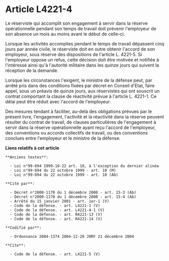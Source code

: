 # Article L4221-4

Le réserviste qui accomplit son engagement à servir dans la réserve opérationnelle pendant son temps de travail doit prévenir
l'employeur de son absence un mois au moins avant le début de celle-ci. 

Lorsque les activités accomplies pendant le temps de travail dépassent cinq jours par année civile, le réserviste doit en
outre obtenir l'accord de son employeur, sous réserve des dispositions de l'article L. 4221-5. Si l'employeur oppose un
refus, cette décision doit être motivée et notifiée à l'intéressé ainsi qu'à l'autorité militaire dans les quinze jours qui
suivent la réception de la demande. 

Lorsque les circonstances l'exigent, le ministre de la défense peut, par arrêté pris dans des conditions fixées par décret en
Conseil d'Etat, faire appel, sous un préavis de quinze jours, aux réservistes qui ont souscrit un contrat comportant la
clause de réactivité prévue à l'article L. 4221-1. Ce délai peut être réduit avec l'accord de l'employeur. 

Des mesures tendant à faciliter, au-delà des obligations prévues par le présent livre, l'engagement, l'activité et la
réactivité dans la réserve peuvent résulter du contrat de travail, de clauses particulières de l'engagement à servir dans la
réserve opérationnelle ayant reçu l'accord de l'employeur, des conventions ou accords collectifs de travail, ou des
conventions conclues entre l'employeur et le ministre de la défense.

**Liens relatifs à cet article**

	**Anciens textes**:

	  - Loi n°99-894 1999-10-22 art. 10, à l'exception du dernier alinéa
	  - Loi n°99-894 du 22 octobre 1999 - art. 10 (M)
	  - Loi n°99-894 du 22 octobre 1999 - art. 10 (Ab)

	**Cité par**:

	  - Décret n°2000-1170 du 1 décembre 2000 - art. 15-3 (Ab)
	  - Décret n°2000-1170 du 1 décembre 2000 - art. 15-4 (Ab)
	  - Arrêté du 15 janvier 2001 - art. 1er-1 (V)
	  - Code de la défense. - art. L4221-1 (V)
	  - Code de la défense. - art. L4221-4-1 (V)
	  - Code de la défense. - art. R4221-13 (V)
	  - Code de la défense. - art. R4221-14 (V)

	**Codifié par**:

	  - Ordonnance 2004-1374 2004-12-20 JORF 21 décembre 2004

	**Cite**:

	  - Code de la défense. - art. L4221-5 (V)
